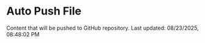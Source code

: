 # Auto Push File

Content that will be pushed to GitHub repository.
Last updated: 08/23/2025, 08:48:02 PM